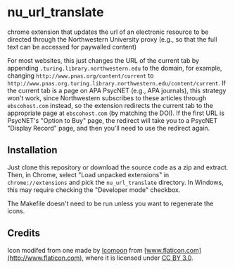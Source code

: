 nu_url_translate
================

chrome extension that updates the url of an electronic resource to be directed through the Northwestern University proxy (e.g., so that the full text can be accessed for paywalled content)

For most websites, this just changes the URL of the current tab by appending `.turing.library.northwestern.edu` to the domain, for example, changing `http://www.pnas.org/content/current` to `http://www.pnas.org.turing.library.northwestern.edu/content/current`. If the current tab is a page on APA PsycNET (e.g., APA journals), this strategy won't work, since Northwestern subscribes to these articles through `ebscohost.com` instead, so the extension redirects the current tab to the appropriate page at `ebscohost.com` (by matching the DOI). If the first URL is PsycNET's "Option to Buy" page, the redirect will take you to a PsycNET "Display Record" page, and then you'll need to use the redirect again.


Installation
------------

Just clone this repository or download the source code as a zip and extract. Then, in Chrome, select "Load unpacked extensions" in `chrome://extensions` and pick the `nu_url_translate` directory. In Windows, this may require checking the "Developer mode" checkbox.

The Makefile doesn't need to be run unless you want to regenerate the icons.


Credits
-------

Icon modifed from one made by [Icomoon](http://www.icomoon.io) from [www.flaticon.com](http://www.flaticon.com), where it is licensed under [CC BY 3.0](http://creativecommons.org/licenses/by/3.0/).
